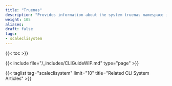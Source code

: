 ```yaml
---
title: "Truenas"
description: "Provides information about the system truenas namespace in the TrueNAS CLI. Includes command syntax and common commands."
weight: 105
aliases:
draft: false
tags:
- scaleclisystem
---
```


{{< toc >}}

{{< include file="/_includes/CLIGuideWIP.md" type="page" >}}

{{< taglist tag="scaleclisystem" limit="10" title="Related CLI System Articles" >}}
